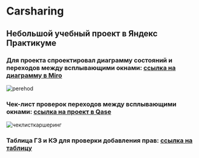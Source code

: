 # Carsharing

## Небольшой учебный проект в Яндекс Практикуме

### Для проекта спроектировал диаграмму состояний и переходов между всплывающими окнами: [ссылка на диаграмму в Miro](https://miro.com/app/board/uXjVNBvXQjI=/)

![perehod](https://github.com/GorgeousTV/Carsharing/assets/144271169/b5ed3b62-f259-4b68-b42d-4fb1bcbd15a3)

### Чек-лист проверок переходов между всплывающими окнами: [ссылка на проект в Qase](https://app.qase.io/public/report/9858e8107818964c6b008e9e4b308e6006e5aafa)

![чеклисткаршеринг](https://github.com/GorgeousTV/Carsharing/assets/144271169/49fd2458-7a8c-4ccc-ae28-4ba94d0412db)

### Таблица ГЗ и КЭ для проверки добавления прав: [ссылка на таблицу](https://docs.google.com/spreadsheets/d/1LyuDsBCwFvHX903TFTRgS80JIpxxgc7QMOWyf-ZB9H0/edit?usp=sharing)

